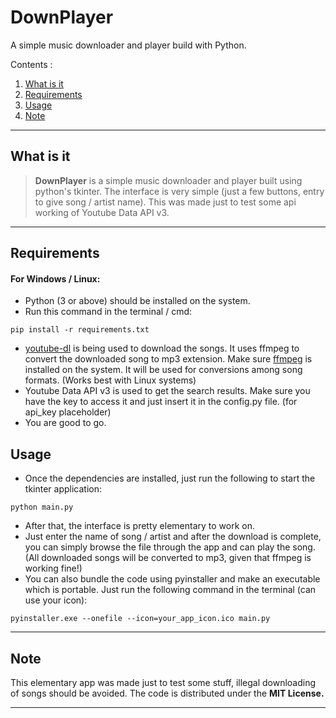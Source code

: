 
DownPlayer  
===================  
  
A simple music downloader and player build with Python. <br />  
  
  
Contents :  
 1. [What is it](#what-is-it)  
 2. [Requirements](#requirements)  
 4. [Usage](#usage)  
 5. [Note](#note)  
   
  
----------  
  
What is it  
--------  
  
>**DownPlayer** is a simple music downloader and player built using python's tkinter. The interface is very simple (just a few buttons, entry to give song / artist name). This was made just to test some api working of Youtube Data API v3. <br />  
  
----------  
  
    
Requirements  
------------  
  
#### For Windows / Linux:   
- Python (3 or above) should be installed on the system.  
- Run this command in the terminal / cmd:  
```  
pip install -r requirements.txt  
```  
- [youtube-dl](https://github.com/ytdl-org/youtube-dl) is being used to download the songs. It uses ffmpeg to convert the downloaded song to mp3 extension. Make sure [ffmpeg](https://ffmpeg.org/) is installed on the system. It will be used for conversions among song formats. (Works best with Linux systems)   
- Youtube Data API v3 is used to get the search results. Make sure you have the key to access it and just insert it in the config.py file. (for api_key placeholder)  
- You are good to go.  
  
  
Usage  
------------------  
- Once the dependencies are installed, just run the following to start the tkinter application:  
```  
python main.py  
```  
- After that, the interface is pretty elementary to work on.  
- Just enter the name of song / artist and after the download is complete, you can simply browse the file through the app and can play the song. (All downloaded songs will be converted to mp3, given that ffmpeg is working fine!)  
- You can also bundle the code using pyinstaller and make an executable which is portable. Just run the following command in the terminal (can use your icon):  
```  
pyinstaller.exe --onefile --icon=your_app_icon.ico main.py  
```  
___________________  
  
Note  
--------------------  
This elementary app was made just to test some stuff, illegal downloading of songs should be avoided. The code is distributed under the **MIT License.**  
_______________
